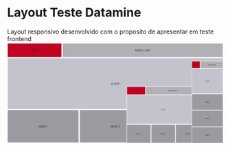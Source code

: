 # Layout Teste Datamine
 Layout responsivo desenvolvido com o proposito de apresentar em teste frontend
![imagem](https://github.com/LariMoro20/layoutDatamine/blob/main/image.png)
